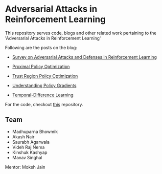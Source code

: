 # Adversarial Attacks in Reinforcement Learning

This repository serves code, blogs and other related work pertaining to the 'Adversarial Attacks in Reinforcement Learning'

Following are the posts on the blog:

* [Survey on Adversarial Attacks and Defenses in Reinforcement Learning](https://aarl-ieee-nitk.github.io/reinforcement-learning,/adversarial/attacks,/defense/mechanisms/2020/04/09/Survey-on-Adversarial-attacks-and-defenses.html)

* [Proximal Policy Optimization](https://aarl-ieee-nitk.github.io/reinforcement-learning,/policy-gradient-methods,/sampled-learning,/optimization/theory/2020/03/25/Proximal-Policy-Optimization.html)

* [Trust Region Policy Optimization](https://aarl-ieee-nitk.github.io/reinforcement-learning,/policy-gradient-methods,/sampled-learning,/optimization/theory/2020/03/12/Trust-Region-Policy-Optimization.html)

* [Understanding Policy Gradients](https://aarl-ieee-nitk.github.io/reinforcement-learning,/policy-gradients/2019/12/26/policy-gradients.html)

* [Temporal-Difference Learning](https://aarl-ieee-nitk.github.io/reinforcement-learning,/value-based-learning,/bootstrapped-learning,/sampled-learning/2019/12/19/Temporal-Difference-Learning.html)

For the code, checkout [this](https://github.com/IEEE-NITK/Adversarial-RL) repository.

## Team
* Madhuparna Bhowmik
* Akash Nair
* Saurabh Agarwala
* Videh Raj Nema
* Kinshuk Kashyap
* Manav Singhal

Mentor: Moksh Jain
